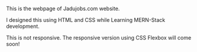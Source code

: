 This is the webpage of Jadujobs.com website.

I designed this using HTML and CSS while Learning MERN-Stack development.

This is not responsive. The responsive version using CSS Flexbox will come soon!
